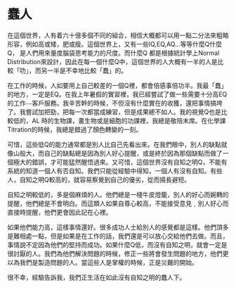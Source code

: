 # 蠢人

<!-- 		@page { margin: 0.79in } 		P { margin-bottom: 0.08in } --><span style="font-family:PMingLiU,serif;">在這個世界，人有着六十億多個不同的組合，相信大概都可以用一點二分法來粗略形容，例如高或矮，肥或瘦。這個世界上，又有一些</span>IQ,EQ,AQ…<span style="font-family:PMingLiU,serif;">等等什麼</span>Q<span style="font-family:PMingLiU,serif;">什麼</span>Q<span style="font-family:PMingLiU,serif;">， 是人們用來量度腦袋思考能力的尺度。而什麼</span>Q <span style="font-family:PMingLiU,serif;">都是根據統計學上</span>Normal Distribution<span style="font-family:PMingLiU,serif;">來設計，因此在每一個什麼</span>Q<span style="font-family:PMingLiU,serif;">中，這個世界的人大概有一半的人是比較「叻」，而另一半是不幸地比較「蠢」的。</span>

<span style="font-family:PMingLiU,serif;">在工作的時候，人如要用上自己較差的一個</span>Q<span style="font-family:PMingLiU,serif;">裡，都會倍感事倍功半。我最「蠢」的地方，一定是</span>EQ<span style="font-family:PMingLiU,serif;">。在我上年暑假的實習裡，我已經嘗試了做一些需要十分高</span>EQ<span style="font-family:PMingLiU,serif;">的工作—客戶服務。我辛苦幹的時候，不但沒有什麼實在的收獲，還把事情搞垮了。我嘗試加把勁，把每一次都當成練習，但是成果總不如人。我的視覺</span>Q<span style="font-family:PMingLiU,serif;">也是比較低的，</span>AL <span style="font-family:PMingLiU,serif;">時的生物課，畫生物或是細胞的功課裡，我總是敬陪末席。在化學課</span>Titration<span style="font-family:PMingLiU,serif;">的時候，我總是錯過了顏色轉變的一刻。</span>

<span style="font-family:PMingLiU,serif;">可惜，這些低</span>Q<span style="font-family:PMingLiU,serif;">的能力通常都是別人比自己先看出來。在我們眼中，別人的缺點就像山般大，而自己的缺點總是因為別人好心提醒，或是終於因為那個缺點而做了一個極大的錯誤，才可能猛然醒悟過來。又可惜，這個世界沒有自知之明</span>Q<span style="font-family:PMingLiU,serif;">，不能有系統的知道一個人有否自知。我們只能從經驗中得知，一個人有沒有自知。有些人，自知之明</span>Q<span style="font-family:PMingLiU,serif;">較高的，就容易察覺到自己的優劣，從而揚長避短。</span>

<span style="font-family:PMingLiU,serif;">自知之明較低的，多是個麻煩的人。他們總是一棧牛皮燈籠，別人的好心而婉轉的提醒，他們總是不會明白。而這類人如果自尊心較高，不能接受意見﹐別人好心而直接時提醒，他們更會因此記在心裡。</span>

<span style="font-family:PMingLiU,serif;">如果他們能力高，這樣事情還好。很多成功人士給別人的感覺都是這樣。他們頂多是難相處一點，但是如果是在工作的話，我們還是可以放心交給他們去做。而且，事情說不定因為他們的堅持而成功。如果什麼</span>Q<span style="font-family:PMingLiU,serif;">低，而沒有自知之明，就會一定是很討厭的人。我們為他們解決問題的時候，修正一些將會發生問題的地方，他們更以為我們是製造問題的人。當這些人是掌權的時候，正是災難的開始。</span>

<span style="font-family:PMingLiU,serif;">很不幸，經驗告訴我，我們正生活在如此沒有自知之明的蠢人下。</span>